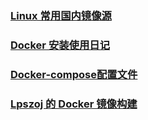### [Linux 常用国内镜像源](source.md)

### [Docker 安装使用日记](docker.md)

### [Docker-compose配置文件](docker/compose.md)

### [Lpszoj 的 Docker 镜像构建](lpszoj/README.md)
